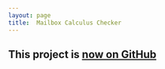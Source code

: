 ```yaml
---
layout: page
title:	Mailbox Calculus Checker
---
```


## This project is [now on GitHub](https://github.com/boystrange/MCC)
